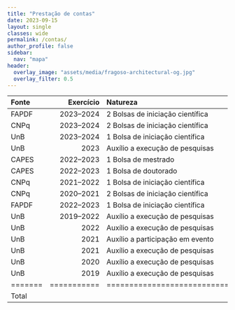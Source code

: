 ```yaml
---
title: "Prestação de contas"
date: 2023-09-15
layout: single
classes: wide
permalink: /contas/
author_profile: false
sidebar:
  nav: "mapa"
header:
  overlay_image: "assets/media/fragoso-architectural-og.jpg"
  overlay_filter: 0.5
---
```


| Fonte | Exercício | Natureza                         |      Valor |
|:------|----------:|:---------------------------------|-----------:|
| FAPDF | 2023–2024 | 2 Bolsas de iniciação científica |  R$ 16.800 |
| CNPq  | 2023–2024 | 2 Bolsas de iniciação científica |  R$ 16.800 |
| UnB   | 2023–2024 | 1 Bolsa de iniciação científica  |  R$  8.400 |
| UnB   |      2023 | Auxílio a execução de pesquisas  |  R$  5.000 |
| CAPES | 2022–2023 | 1 Bolsa de mestrado              |  R$ 21.000 |
| CAPES | 2022–2023 | 1 Bolsa de doutorado             |  R$ 34.400 |
| CNPq  | 2021–2022 | 1 Bolsa de iniciação científica  |  R$  4.800 |
| CNPq  | 2020–2021 | 2 Bolsas de iniciação científica |  R$  9.600 |
| FAPDF | 2022–2023 | 1 Bolsa de iniciação científica  |  R$  4.800 |
| UnB   | 2019–2022 | Auxílio a execução de pesquisas  |  R$  3.500 |
| UnB   |      2022 | Auxílio a execução de pesquisas  |  R$  3.200 |
| UnB   |      2021 | Auxílio a participação em evento |  R$    165 |
| UnB   |      2021 | Auxílio a execução de pesquisas  |  R$  3.250 |
| UnB   |      2020 | Auxílio a execução de pesquisas  |  R$  3.000 |
| UnB   |      2019 | Auxílio a execução de pesquisas  |  R$    300 |
|=======|===========|==================================|============|
| Total |           |                                  | R$ 126.381 |

